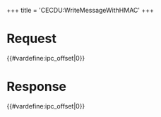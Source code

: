 +++
title = 'CECDU:WriteMessageWithHMAC'
+++

# Request

{{#vardefine:ipc_offset\|0}}

# Response

{{#vardefine:ipc_offset\|0}}
